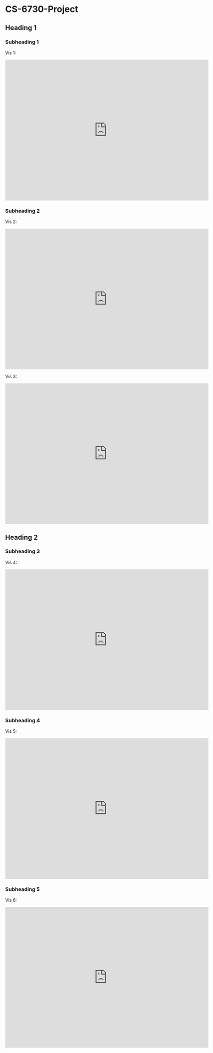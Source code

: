 # CS-6730-Project

## Heading 1

### Subheading 1
Vis 1: 
<iframe seamless frameborder="0" src="https://public.tableau.com/views/global_annual_energy_prod/Infographic?:language=en-US&embed=yes&:display_count=yes&:showVizHome=no" width = '650' height = '450' scrolling='yes'></iframe>

### Subheading 2
Vis 2:
<iframe seamless frameborder="0" src="https://public.tableau.com/views/renewable_energy_consumption/Renewablebycountry?:language=en-US&embed=yes&:display_count=yes&:showVizHome=no" width = '650' height = '450' scrolling='yes'></iframe>

Vis 3:
<iframe seamless frameborder="0" src="https://public.tableau.com/views/nonrenewable_energy_consumption/Non-Renewablebycountry?:language=en-US&embed=yes&:display_count=yes&:showVizHome=no" width = '650' height = '450' scrolling='yes'></iframe>

## Heading 2

### Subheading 3
Vis 4:
<iframe seamless frameborder="0" src="https://public.tableau.com/views/countries_rank_energy/RankDashboard?language=en-US&embed=yes&:display_count=yes&:showVizHome=no" width = '650' height = '450' scrolling='yes'></iframe>

### Subheading 4
Vis 5:
<iframe seamless frameborder="0" src="https://public.tableau.com/views/co2_energy_countries/co2_energy?language=en-US&embed=yes&:display_count=yes&:showVizHome=no" width = '650' height = '450' scrolling='yes'></iframe>

### Subheading 5
Vis 6:
<iframe seamless frameborder="0" src="https://public.tableau.com/views/correlation_energy/Correlation?:language=en-US&embed=yes&:display_count=yes&:showVizHome=no" width = '650' height = '450' scrolling='yes'></iframe>
